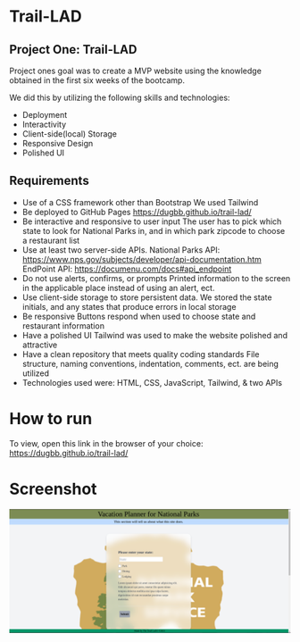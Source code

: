 # Trail-LAD
## Project One: Trail-LAD

Project ones goal was to create a MVP website using the knowledge obtained in the first six weeks of the bootcamp.

We did this by utilizing the following skills and technologies:

- Deployment
- Interactivity
- Client-side(local) Storage
- Responsive Design
- Polished UI

## Requirements

- Use of a CSS framework other than Bootstrap
    We used Tailwind
- Be deployed to GitHub Pages
    https://dugbb.github.io/trail-lad/
- Be interactive and responsive to user input
    The user has to pick which state to look for National Parks in, and in which park zipcode to choose a restaurant list 
- Use at least two server-side APIs.
    National Parks API:  https://www.nps.gov/subjects/developer/api-documentation.htm
    EndPoint API:  https://documenu.com/docs#api_endpoint
- Do not use alerts, confirms, or prompts
    Printed information to the screen in the applicable place instead of using an alert, ect.
- Use client-side storage to store persistent data.
    We stored the state initials, and any states that produce errors in local storage
- Be responsive
    Buttons respond when used to choose state and restaurant information
- Have a polished UI
    Tailwind was used to make the website polished and attractive
- Have a clean repository that meets quality coding standards
    File structure, naming conventions, indentation, comments, ect. are being utilized
- Technologies used were:
    HTML, CSS, JavaScript, Tailwind, & two APIs

# How to run
To view, open this link in the browser of your choice:
https://dugbb.github.io/trail-lad/

# Screenshot
![trail-lad screenshot](assets/images/traillad.png?raw=true "trail-lad")